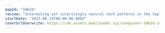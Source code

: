 ```yaml
---
mapId: "34b2d"
review: "Interesting yet surprisingly natural tech patterns in the top diff which were very fun. Full spread for accessibility. Nice Chroma lights as well."
startDate: "2023-08-14T00:00:00.000Z"
coverUrlOverwrite: https://cdn.assets.beatleader.xyz/songcover-34b2d-cover.jpg
---
```

